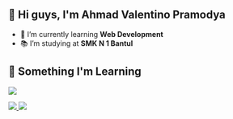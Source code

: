 
## 👋 Hi guys, I'm Ahmad Valentino Pramodya


- 🌱 I’m currently learning <b>Web Development</b>
- 📚 I’m studying at <b>SMK N 1 Bantul</b>


## 🧰 Something I'm Learning 
<p>
  <a href="https://skillicons.dev">
    <img src="https://skillicons.dev/icons?i=html,css,javascript,php,java,bootstrap,laravel,mysql,git,react" />
  </a>
</p>

 
<a href="https://github.com/VLTino/VLTino">
 <img class="align-senter" src="https://github-readme-stats-git-masterrstaa-rickstaa.vercel.app/api/top-langs/?username=VLTino&layout=compact&theme=dark#gh-dark-mode-only"/>
</a>
<a href="https://github.com/VLTino/VLTino">
  <img class="align-senter" src="https://github-readme-stats-git-masterrstaa-rickstaa.vercel.app/api?username=VLTino&&show_icons=true&theme=dark"/>
</a>

 
 

